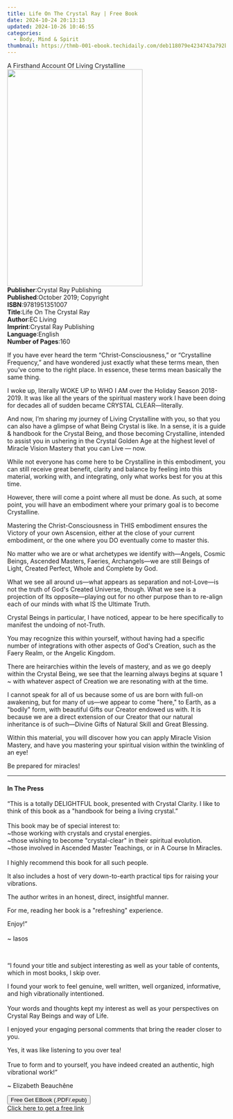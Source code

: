 ```yaml
---
title: Life On The Crystal Ray | Free Book
date: 2024-10-24 20:13:13
updated: 2024-10-26 10:46:55
categories:
  - Body, Mind & Spirit
thumbnail: https://thmb-001-ebook.techidaily.com/deb118079e4234743a792b115134b2e199dfb79b85f7d67d7a1c2abfd9c2cc47.jpg
---
```

<main id="book-container">
  <div class="flex flex-col">
    <div class="book-brief flex-1 py-6 px-4 sm:p-6 md:py-10 md:px-8">
      <!-- brief-->
      <div class="book-brief-main">
        A Firsthand Account Of Living Crystalline
      </div>
    </div>
    <div
      class="book-meta-info flex-1 grid gap-4 col-start-1 col-end-3 row-start-1 sm:mb-6 sm:grid-cols-4 lg:gap-6 lg:col-start-2 lg:row-end-6 lg:row-span-6 lg:mb-0"
    >
      <div
        class="book-meta-info-left place-content-center mt-4 p-4 text-sm leading-6 col-start-2 col-span-2 dark:text-slate-400"
      >
        <img
          class="w-full h-500 object-cover rounded-lg sm:h-255 sm:col-span-2 lg:col-span-full"
          src="https://img-001-ebook.techidaily.com/6bfdee7092cbba5a8f71a01d568b21100cd03dfb63094e623aecc2692501e012.jpg"
          alt=""
          width="312"
          height="500"
        />
      </div>
      <div
        class="book-meta-info-right mt-2 col-start-1 row-start-2 col-span-3 self-center"
      >
        <!-- meta data  -->
        <div class="flex flex-col px-4 md:px-8">
          <div class="flex-1">
            <strong>Publisher</strong>:<span class="px-2"
              >Crystal Ray Publishing</span
            >
          </div>
          <div class="flex-1">
            <strong>Published</strong>:<span class="px-2"
              >October 2019; Copyright</span
            >
          </div>
          <div class="flex-1">
            <strong>ISBN</strong>:<span class="px-2">9781951351007</span>
          </div>
          <div class="flex-1">
            <strong>Title</strong>:<span class="px-2"
              >Life On The Crystal Ray</span
            >
          </div>
          <div class="flex-1">
            <strong>Author</strong>:<span class="px-2">EC Living</span>
          </div>
          <div class="flex-1">
            <strong>Imprint</strong>:<span class="px-2"
              >Crystal Ray Publishing</span
            >
          </div>
          <div class="flex-1">
            <strong>Language</strong>:<span class="px-2">English</span>
          </div>
          <div class="flex-1">
            <strong>Number of Pages</strong>:<span class="px-2">160</span>
          </div>
        </div>
      </div>
    </div>
    <div class="book-description flex-1 py-6 px-4 sm:p-6 md:py-10 md:px-8">
      <div class="book-description-main">
        <div accordion-content="" id="description">
          <p>
            If you have ever heard the term “Christ-Consciousness,” or
            “Crystalline Frequency,” and have wondered just exactly what these
            terms mean, then you’ve come to the right place.&nbsp;In essence,
            these terms mean basically the same thing.
          </p>
          <p>
            I woke up, literally WOKE UP to WHO I AM over the Holiday Season
            2018-2019. It was like all the years of the spiritual mastery work I
            have been doing for decades all of sudden became CRYSTAL
            CLEAR—literally.
          </p>
          <p>
            And now, I’m sharing my journey of Living Crystalline with you, so
            that you can also have a glimpse of what Being Crystal is like. In a
            sense, it is a guide &amp; handbook for the Crystal Being, and those
            becoming Crystalline, intended to assist you in ushering in the
            Crystal Golden Age at the highest level of Miracle Vision Mastery
            that you can Live —&nbsp;now.
          </p>
          <p>
            While not everyone has come here to be Crystalline in this
            embodiment, you can still receive great benefit, clarity and balance
            by feeling into this material, working with, and integrating, only
            what works best for you at this time.
          </p>
          <p>
            However, there will come a point where all must be done. As such, at
            some point, you will have an embodiment where your primary goal is
            to become Crystalline.&nbsp;
          </p>
          <p>
            Mastering the Christ-Consciousness in THIS embodiment ensures the
            Victory of your own Ascension, either at the close of your current
            embodiment, or the one where you DO eventually come to master this.
          </p>
          <p>
            No matter who we are or what archetypes we identify with—Angels,
            Cosmic Beings, Ascended Masters, Faeries, Archangels—we are still
            Beings of Light, Created Perfect, Whole and Complete by God.
          </p>
          <p>
            What we see all around us—what appears as separation and not-Love—is
            not the truth of God's Created Universe, though. What we see is a
            projection of Its opposite—playing out for no other purpose than to
            re-align each of our minds with what IS the Ultimate Truth.
          </p>
          <p>
            Crystal Beings in particular, I have noticed, appear to be here
            specifically to manifest the undoing of not-Truth.
          </p>
          <p>
            You may recognize this within yourself, without having had a
            specific number of integrations with other aspects of God's
            Creation, such as the Faery Realm, or the Angelic Kingdom.
          </p>
          <p>
            There are heirarchies within the levels of mastery, and as we go
            deeply within the Crystal Being, we see that the learning always
            begins at square 1 ~ with whatever aspect of Creation we are
            resonating with at the time.
          </p>
          <p>
            I cannot speak for all of us because some of us are born with
            full-on awakening, but for many of us—we appear to come "here," to
            Earth, as a "bodily" form, with beautiful Gifts our Creator endowed
            us with. It is because we are a direct extension of our Creator that
            our natural inheritance is of such—Divine Gifts of Natural Skill and
            Great Blessing.
          </p>
          <p>
            Within this material, you will discover how you can apply Miracle
            Vision Mastery, and have you mastering your spiritual vision within
            the twinkling of an eye!&nbsp;
          </p>
          <p>Be prepared for miracles!</p>
        </div>
        <div class="accordion-fader"></div>
      </div>
    </div>
    <div class="book-excerpts flex-1 py-6 px-4 sm:p-6 md:py-10 md:px-8">
      <!-- excerpts-->
      <div class="book-excerpts-main">
        <hr />
        <h4 class="placeholder placeholder-heading">
          <span>In The Press</span>
        </h4>
        <p></p>
        <p>
          “This is a totally DELIGHTFUL book, presented with Crystal Clarity. I
          like to think of this book as a "handbook for being a living
          crystal.”<br /><br />This book may be of special interest to:<br />~those
          working with crystals and crystal energies.<br />~those wishing to
          become "crystal-clear" in their spiritual evolution.<br />~those
          involved in Ascended Master Teachings, or in A Course In Miracles.<br /><br />I
          highly recommend this book for all such people.
        </p>
        <p>
          It also includes a host of very down-to-earth practical tips for
          raising your vibrations.
        </p>
        <p>The author writes in an honest, direct, insightful manner.</p>
        <p>For me, reading her book is a "refreshing" experience.</p>
        <p>Enjoy!”<br /><br />~ Iasos</p>
        <p>&nbsp;</p>
        <p>
          “I found your title and subject interesting as well as your table of
          contents, which in most books, I skip over.
        </p>
        <p>
          I found your work to feel genuine, well written, well organized,
          informative, and high vibrationally intentioned.&nbsp;<br /><br />Your
          words and thoughts kept my interest as well as your perspectives on
          Crystal Ray Beings and way of Life.
        </p>
        <p>
          I enjoyed your engaging personal comments that bring the reader closer
          to you.
        </p>
        <p>
          Yes, it was like listening to you over tea!&nbsp;<br /><br />True to
          form and to yourself, you have indeed created an authentic, high
          vibrational work!”
        </p>
        <p>~ Elizabeth Beauchêne</p>
        <p></p>
      </div>
    </div>
    <div
      class="book-about-author flex-1 py-6 px-4 sm:p-6 md:py-10 md:px-8"
    ></div>
    <div class="book-free-get flex-1 py-6 px-4 sm:p-6 md:py-10 md:px-8">
      <button
        id="btn-free-get"
        class="bg-blue-500 hover:bg-blue-700 text-white font-bold py-2 px-4 rounded"
      >
        Free Get EBook (.PDF/.epub)
      </button>
      <div id="countdown-display" class="px-2 text-lg mt-2"></div>
      <a
        id="free-link"
        class="hidden bg-blue-500 hover:bg-blue-700 text-white font-bold py-2 px-4 rounded"
        href="https://www.ebooks.com/en-us/book/209881490/life-on-the-crystal-ray/ec-living/"
        target="_blank"
        >Click here to get a free link</a
      >
    </div>
    <script>
      let countdownTime = 0;
      let countdownInterval = null;
      document
        .getElementById('btn-free-get')
        .addEventListener('click', startCountdown);
      function startCountdown() {
        countdownTime = new Date().getTime() + 60000 * 3;
        countdownInterval = setInterval(updateCountdown, 1000);
        document.getElementById('btn-free-get').disabled = true;
        document
          .getElementById('btn-free-get')
          .classList.add('bg-gray-500', 'cursor-not-allowed');
      }
      function updateCountdown() {
        let currentTime = new Date().getTime();
        let timeLeft = countdownTime - currentTime;
        let secondsLeft = Math.floor(timeLeft / 1000);
        document.getElementById('countdown-display').innerHTML =
          `Remaining time: ${secondsLeft} seconds.`;
        if (secondsLeft <= 0) {
          clearInterval(countdownInterval);
          document.getElementById('btn-free-get').classList.add('hidden');
          document.getElementById('free-link').classList.remove('hidden');
          document.getElementById('countdown-display').innerHTML = '';
        }
      }
    </script>
  </div>
</main>
